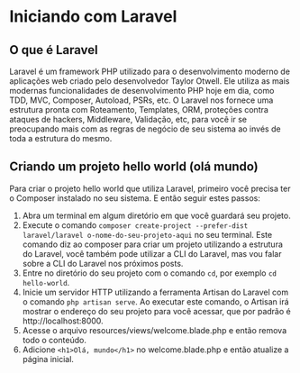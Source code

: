 # Iniciando com Laravel

## O que é Laravel

Laravel é um framework PHP utilizado para o desenvolvimento moderno de aplicações web criado pelo desenvolvedor Taylor Otwell. Ele utiliza as mais modernas funcionalidades de desenvolvimento PHP hoje em dia, como TDD, MVC, Composer, Autoload, PSRs, etc. O Laravel nos fornece uma estrutura pronta com Roteamento, Templates, ORM, proteções contra ataques de hackers, Middleware, Validação, etc, para você ir se preocupando mais com as regras de negócio de seu sistema ao invés de toda a estrutura do mesmo.

## Criando um projeto hello world (olá mundo)

Para criar o projeto hello world que utiliza Laravel, primeiro você precisa ter o Composer instalado no seu sistema. E então seguir estes passos:

1) Abra um terminal em algum diretório em que você guardará seu projeto.
2) Execute o comando `composer create-project --prefer-dist laravel/laravel o-nome-do-seu-projeto-aqui` no seu terminal. Este comando diz ao composer para criar um projeto utilizando a estrutura do Laravel, você também pode utilizar a CLI do Laravel, mas vou falar sobre a CLI do Laravel nos próximos posts.
3) Entre no diretório do seu projeto com o comando `cd`, por exemplo `cd hello-world`.
4) Inicie um servidor HTTP utilizando a ferramenta Artisan do Laravel com o comando `php artisan serve`. Ao executar este comando, o Artisan irá mostrar o endereço do seu projeto para você acessar, que por padrão é http://localhost:8000.
5) Acesse o arquivo resources/views/welcome.blade.php e então remova todo o conteúdo.
6) Adicione `<h1>Olá, mundo</h1>` no welcome.blade.php e então atualize a página inicial.
